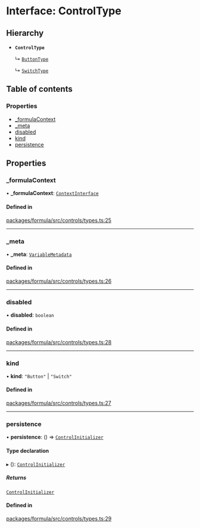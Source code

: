 # Interface: ControlType

## Hierarchy

- **`ControlType`**

  ↳ [`ButtonType`](ButtonType.md)

  ↳ [`SwitchType`](SwitchType.md)

## Table of contents

### Properties

- [\_formulaContext](ControlType.md#_formulacontext)
- [\_meta](ControlType.md#_meta)
- [disabled](ControlType.md#disabled)
- [kind](ControlType.md#kind)
- [persistence](ControlType.md#persistence)

## Properties

### <a id="_formulacontext" name="_formulacontext"></a> \_formulaContext

• **\_formulaContext**: [`ContextInterface`](ContextInterface.md)

#### Defined in

[packages/formula/src/controls/types.ts:25](https://github.com/mashcard/mashcard/blob/main/packages/formula/src/controls/types.ts#L25)

---

### <a id="_meta" name="_meta"></a> \_meta

• **\_meta**: [`VariableMetadata`](VariableMetadata.md)

#### Defined in

[packages/formula/src/controls/types.ts:26](https://github.com/mashcard/mashcard/blob/main/packages/formula/src/controls/types.ts#L26)

---

### <a id="disabled" name="disabled"></a> disabled

• **disabled**: `boolean`

#### Defined in

[packages/formula/src/controls/types.ts:28](https://github.com/mashcard/mashcard/blob/main/packages/formula/src/controls/types.ts#L28)

---

### <a id="kind" name="kind"></a> kind

• **kind**: `"Button"` \| `"Switch"`

#### Defined in

[packages/formula/src/controls/types.ts:27](https://github.com/mashcard/mashcard/blob/main/packages/formula/src/controls/types.ts#L27)

---

### <a id="persistence" name="persistence"></a> persistence

• **persistence**: () => [`ControlInitializer`](ControlInitializer.md)

#### Type declaration

▸ (): [`ControlInitializer`](ControlInitializer.md)

##### Returns

[`ControlInitializer`](ControlInitializer.md)

#### Defined in

[packages/formula/src/controls/types.ts:29](https://github.com/mashcard/mashcard/blob/main/packages/formula/src/controls/types.ts#L29)

